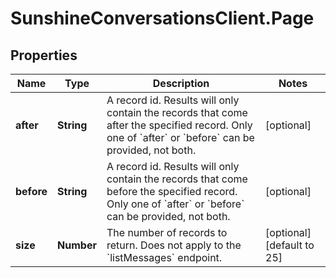 # SunshineConversationsClient.Page

## Properties

Name | Type | Description | Notes
------------ | ------------- | ------------- | -------------
**after** | **String** | A record id. Results will only contain the records that come after the specified record.  Only one of &#x60;after&#x60; or &#x60;before&#x60; can be provided, not both.  | [optional] 
**before** | **String** | A record id. Results will only contain the records that come before the specified record. Only one of &#x60;after&#x60; or &#x60;before&#x60; can be provided, not both.  | [optional] 
**size** | **Number** | The number of records to return. Does not apply to the &#x60;listMessages&#x60; endpoint. | [optional] [default to 25]


